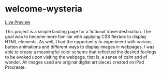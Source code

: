 # welcome-wysteria
[Live Preview](https://faithd186.github.io/welcome-wysteria/)

This project is a simple landing page for a fictional travel destination. The goal was to become more familiar with applying CSS flexbox to display HTML elements. As well, I had the opportunity to experiment with various button animations and different ways to display images in webpages. I was able to create a meaningful color scheme that reflected the desired feelings to be evoked upon visiting the webpage, that is, a sense of calm and of wonder. All images used are original digital art pieces created on iPad Procreate. 
